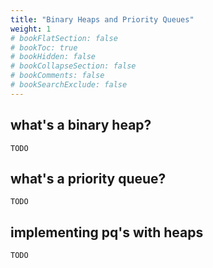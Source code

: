 ```yaml
---
title: "Binary Heaps and Priority Queues"
weight: 1
# bookFlatSection: false
# bookToc: true
# bookHidden: false
# bookCollapseSection: false
# bookComments: false
# bookSearchExclude: false
---
```


## what's a binary heap?

`TODO`


## what's a priority queue?

`TODO`

## implementing pq's with heaps

`TODO`
